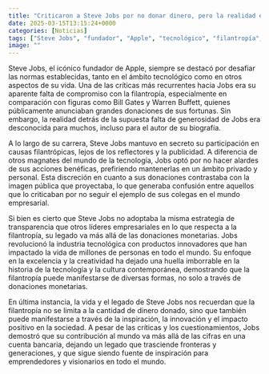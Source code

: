 ```yaml
---
title: "Criticaron a Steve Jobs por no donar dinero, pero la realidad era otra. Lo mantuvo en secreto, incluso para el autor de su biografía"
date: 2025-03-15T13:15:24+0000
categories: [Noticias]
tags: ["Steve Jobs", "fundador", "Apple", "tecnológico", "filantropía", "donaciones", "innovación", "legado."]
image: ""
---
```


Steve Jobs, el icónico fundador de Apple, siempre se destacó por desafiar las normas establecidas, tanto en el ámbito tecnológico como en otros aspectos de su vida. Una de las críticas más recurrentes hacia Jobs era su aparente falta de compromiso con la filantropía, especialmente en comparación con figuras como Bill Gates y Warren Buffett, quienes públicamente anunciaban grandes donaciones de sus fortunas. Sin embargo, la realidad detrás de la supuesta falta de generosidad de Jobs era desconocida para muchos, incluso para el autor de su biografía.

A lo largo de su carrera, Steve Jobs mantuvo en secreto su participación en causas filantrópicas, lejos de los reflectores y la publicidad. A diferencia de otros magnates del mundo de la tecnología, Jobs optó por no hacer alardes de sus acciones benéficas, prefiriendo mantenerlas en un ámbito privado y personal. Esta discreción en cuanto a sus donaciones contrastaba con la imagen pública que proyectaba, lo que generaba confusión entre aquellos que lo criticaban por no seguir el ejemplo de sus colegas en el mundo empresarial.

Si bien es cierto que Steve Jobs no adoptaba la misma estrategia de transparencia que otros líderes empresariales en lo que respecta a la filantropía, su legado va más allá de las donaciones monetarias. Jobs revolucionó la industria tecnológica con productos innovadores que han impactado la vida de millones de personas en todo el mundo. Su enfoque en la excelencia y la creatividad ha dejado una huella imborrable en la historia de la tecnología y la cultura contemporánea, demostrando que la filantropía puede manifestarse de diversas formas, no solo a través de donaciones monetarias.

En última instancia, la vida y el legado de Steve Jobs nos recuerdan que la filantropía no se limita a la cantidad de dinero donado, sino que también puede manifestarse a través de la inspiración, la innovación y el impacto positivo en la sociedad. A pesar de las críticas y los cuestionamientos, Jobs demostró que su contribución al mundo va más allá de las cifras en una cuenta bancaria, dejando un legado que trasciende fronteras y generaciones, y que sigue siendo fuente de inspiración para emprendedores y visionarios en todo el mundo.
    